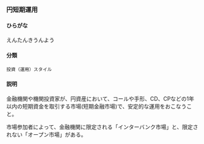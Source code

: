 <div style="display:none;">

## [あ行](securities-terms?id=あ行)

</div>

### 円短期運用

#### ひらがな

えんたんきうんよう

#### 分類

`投資（運用）スタイル`

#### 説明

金融機関や機関投資家が、円資産において、コールや手形、CD、CPなどの1年以内の短期資金を取引する市場(短期金融市場)で、安定的な運用をおこなうこと。
市場参加者によって、金融機関に限定される「インターバンク市場」と、限定されない「オープン市場」がある。

<div style="display:none;">

## [か行](securities-terms?id=か行)
## [さ行](securities-terms?id=さ行)
## [た行](securities-terms?id=た行)
## [な行](securities-terms?id=な行)
## [は行](securities-terms?id=は行)
## [ま行](securities-terms?id=ま行)
## [や行](securities-terms?id=や行)
## [ら行](securities-terms?id=ら行)
## [わ行](securities-terms?id=わ行)
## [英数字・記号](securities-terms?id=英数字・記号)

</div>

